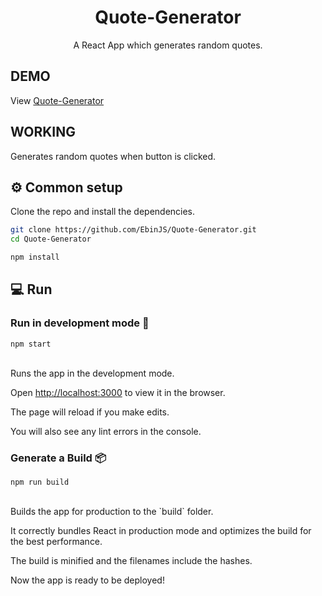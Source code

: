 <h1 align="center">Quote-Generator</h1>
<div align="center">
  <p>A React App which generates random quotes.</p>
</div>

## DEMO

View [Quote-Generator](https://quote-generator-ebinjs.netlify.app/)

## WORKING

Generates random quotes when button is clicked.

## ⚙ Common setup

Clone the repo and install the dependencies.

```bash
git clone https://github.com/EbinJS/Quote-Generator.git
cd Quote-Generator
```

```bash
npm install
```

## 💻 Run

### Run in development mode 🧪

```
npm start
```
<br/>
Runs the app in the development mode.<br />

Open [http://localhost:3000](http://localhost:3000) to view it in the browser.

The page will reload if you make edits.<br />

You will also see any lint errors in the console.

### Generate a Build 📦

```
npm run build
```
<br/>
Builds the app for production to the `build` folder.<br />

It correctly bundles React in production mode and optimizes the build for the best performance.

The build is minified and the filenames include the hashes.<br />

Now the app is ready to be deployed!
